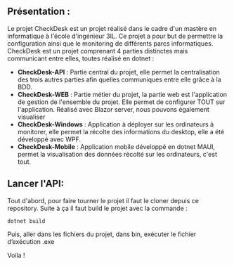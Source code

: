 
## Présentation : 
Le projet CheckDesk est un projet réalisé dans le cadre d'un mastère en informatique à l'école d'ingénieur 3IL. Ce projet a pour but de permettre la configuration ainsi que le monitoring de différents parcs informatiques. 
CheckDesk est un projet comprenant 4 parties distinctes mais communicant entre elles, toutes réalisé en dotnet : 

* **CheckDesk-API** : Partie central du projet, elle permet la centralisation des trois autres parties afin quelles communiques entre elle grâce à la BDD.
* **CheckDesk-WEB** : Partie métier du projet, la partie web est l'application de gestion de l'ensemble du projet. Elle permet de configurer TOUT sur l'application. Réalisé avec Blazor server, nous pouvons également visualiser 
* **CheckDesk-Windows** : Application à déployer sur les ordinateurs à monitorer, elle permet la récolte des informations du desktop, elle a été développé avec WPF.
* **CheckDesk-Mobile** : Application mobile développé en dotnet MAUI, permet la visualisation des données récolté sur les ordinateurs, c'est tout.

## Lancer l'API:
Tout d'abord, pour faire tourner le projet il faut le cloner depuis ce repository. 
Suite à ça il faut build le projet avec la commande : 

`dotnet build`

Puis, aller dans les fichiers du projet, dans bin, exécuter le fichier d’exécution .exe

Voila !

